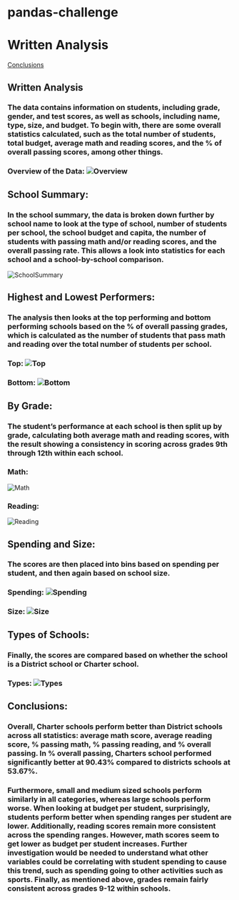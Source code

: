 # pandas-challenge

# Written Analysis

[Conclusions](https://github.com/caitlin-hartley/pandas-challenge/blob/main/README.md#conclusions)


## Written Analysis

### The data contains information on students, including grade, gender, and test scores, as well as schools, including name, type, size, and budget. To begin with, there are some overall statistics calculated, such as the total number of students, total budget, average math and reading scores, and the % of overall passing scores, among other things. 
### Overview of the Data: ![Overview](https://github.com/caitlin-hartley/pandas-challenge/blob/main/images/overall_summary.png)

## School Summary:

### In the school summary, the data is broken down further by school name to look at the type of school, number of students per school, the school budget and capita, the number of students with passing math and/or reading scores, and the overall passing rate. This allows a look into statistics for each school and a school-by-school comparison. 
![SchoolSummary](https://github.com/caitlin-hartley/pandas-challenge/blob/main/images/school_summary.png)

## Highest and Lowest Performers:

### The analysis then looks at the top performing and bottom performing schools based on the % of overall passing grades, which is calculated as the number of students that pass math and reading over the total number of students per school. 
### Top: ![Top](https://github.com/caitlin-hartley/pandas-challenge/blob/main/images/highest_performing.png)
### Bottom: ![Bottom](https://github.com/caitlin-hartley/pandas-challenge/blob/main/images/bottom_performing.png)

## By Grade: 

### The student’s performance at each school is then split up by grade, calculating both average math and reading scores, with the result showing a consistency in scoring across grades 9th through 12th within each school. 

### Math: 
![Math](https://github.com/caitlin-hartley/pandas-challenge/blob/main/images/math_by_grade.png)
### Reading: 
![Reading](https://github.com/caitlin-hartley/pandas-challenge/blob/main/images/reading_by_grade.png)

## Spending and Size:

### The scores are then placed into bins based on spending per student, and then again based on school size. 

### Spending: ![Spending](https://github.com/caitlin-hartley/pandas-challenge/blob/main/images/scores_spending.png)
### Size: ![Size](https://github.com/caitlin-hartley/pandas-challenge/blob/main/images/scores_size.png)

## Types of Schools:

### Finally, the scores are compared based on whether the school is a District school or Charter school. 

### Types: ![Types](https://github.com/caitlin-hartley/pandas-challenge/blob/main/images/school_types.png)

## Conclusions:

### Overall, Charter schools perform better than District schools across all statistics: average math score, average reading score, % passing math, % passing reading, and % overall passing. In % overall passing, Charters school performed significantly better at 90.43% compared to districts schools at 53.67%. 

### Furthermore, small and medium sized schools perform similarly in all categories, whereas large schools perform worse. When looking at budget per student, surprisingly, students perform better when spending ranges per student are lower. Additionally, reading scores remain more consistent across the spending ranges. However, math scores seem to get lower as budget per student increases. Further investigation would be needed to understand what other variables could be correlating with student spending to cause this trend, such as spending going to other activities such as sports. Finally, as mentioned above, grades remain fairly consistent across grades 9-12 within schools. 

